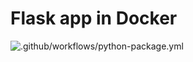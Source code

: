 # Flask app in Docker

![.github/workflows/python-package.yml](https://github.com/truetone/python-flask-docker/workflows/.github/workflows/python-package.yml/badge.svg)
